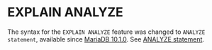# EXPLAIN ANALYZE

The syntax for the `EXPLAIN ANALYZE` feature was changed to `ANALYZE statement`, available since [MariaDB 10.1.0](/kb/en/mariadb-1010-release-notes/).  See [ANALYZE statement](/sql-statements-structure/sql-statements/administrative-sql-statements/analyze-and-explain-statements/analyze-statement/).